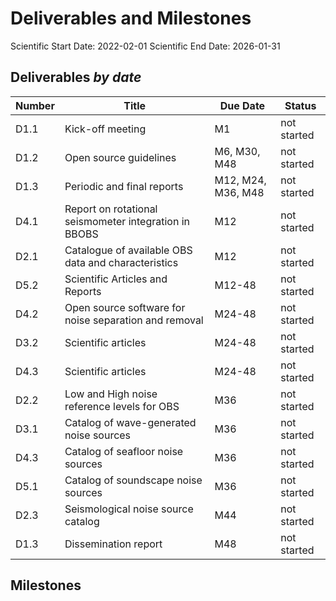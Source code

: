 # Deliverables and Milestones

Scientific Start Date: 2022-02-01
Scientific End Date: 2026-01-31

## Deliverables *by date*

| Number | Title                                        | Due Date           | Status      |
| ------ | -------------------------------------------- | ------------------ | ----------- |
| D1.1   | Kick-off meeting                             | M1                 | not started |
| D1.2   | Open source guidelines                       | M6, M30, M48       | not started |
| D1.3   | Periodic and final reports                   | M12, M24, M36, M48 | not started |
| D4.1   | Report on rotational seismometer integration in BBOBS | M12       | not started |
| D2.1   | Catalogue of available OBS data and characteristics | M12         | not started |
| D5.2   | Scientific Articles and Reports              | M12-48             | not started |
| D4.2   | Open source software for noise separation and removal | M24-48    | not started |
| D3.2   | Scientific articles                          | M24-48             | not started |
| D4.3   | Scientific articles                          | M24-48             | not started |
| D2.2   | Low and High noise reference levels for OBS  | M36                | not started |
| D3.1   | Catalog of wave-generated noise sources      | M36                | not started |
| D4.3   | Catalog of seafloor noise sources            | M36                | not started |
| D5.1   | Catalog of soundscape noise sources          | M36                | not started |
| D2.3   | Seismological noise source catalog           | M44                | not started |
| D1.3   | Dissemination report                         | M48                | not started |

## Milestones
